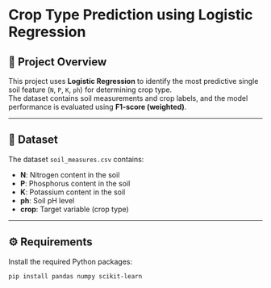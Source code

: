 # Crop Type Prediction using Logistic Regression

## 📌 Project Overview
This project uses **Logistic Regression** to identify the most predictive single soil feature (`N`, `P`, `K`, `ph`) for determining crop type.  
The dataset contains soil measurements and crop labels, and the model performance is evaluated using **F1-score (weighted)**.

---

## 📂 Dataset
The dataset `soil_measures.csv` contains:
- **N**: Nitrogen content in the soil  
- **P**: Phosphorus content in the soil  
- **K**: Potassium content in the soil  
- **ph**: Soil pH level  
- **crop**: Target variable (crop type)

---

## ⚙️ Requirements
Install the required Python packages:

```bash
pip install pandas numpy scikit-learn
